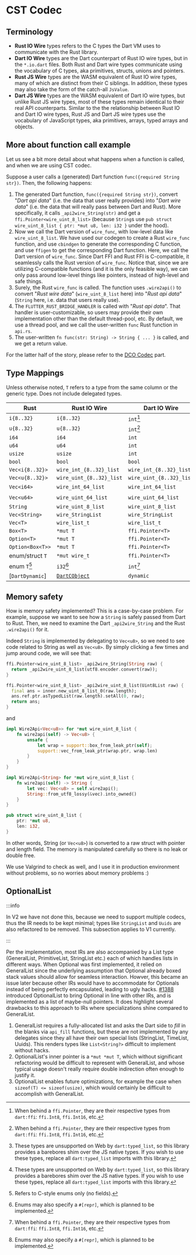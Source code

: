# CST Codec

## Terminology

* **Rust IO Wire** types refers to the C types the Dart VM uses to communicate with the Rust library.
* **Dart IO Wire** types are the Dart counterpart of Rust IO wire types, but in
  the `*.io.dart` files. Both Rust and Dart wire types communicate using the
  vocabulary of C types, aka primitives, structs, unions and pointers.
* **Rust JS Wire** types are the WASM equivalent of Rust IO
  wire types, many of which are distinct from their C siblings.
  In addition, these types may also take the form of the catch-all `JsValue`.
* **Dart JS Wire** types are the WASM equivalent of Dart IO wire types, but
  unlike Rust JS wire types, most of these types remain identical to their real API counterparts.
  Similar to the the relationship between Rust IO and Dart IO wire types, Rust JS and Dart JS wire types
  use the vocabulary of JavaScript types, aka primitives, arrays, typed arrays and objects.

## More about function call example

Let us see a bit more detail about what happens when a function is called, and when we are using CST codec.

Suppose a user calls a (generated) Dart function `func({required String str})`. Then, the following happens:

1. The generated Dart function, `func({required String str})`, convert "_Dart api data_" (i.e. the data that user really provides) into "_Dart wire data_" (i.e. the data that will really pass between Dart and Rust). More specifically, it calls `_api2wire_String(str)` and get a `ffi.Pointer<wire_uint_8_list>` (because `String`s use `pub struct wire_uint_8_list { ptr: *mut u8, len: i32 }` under the hood).
2. Now we call the Dart version of `wire_func`, with low-level data like `wire_uint_8_list`. We have used our codegen to create a Rust `wire_func` function, and use `cbindgen` to generate the corresponding C function, and use `ffigen` to get the corresponding Dart function. Here, we call the Dart version of `wire_func`. Since Dart FFI and Rust FFI is C-compatible, it seamlessly calls the Rust version of `wire_func`. Notice that, since we are utilizing C-compatible functions (and it is the only feasible way), we can only pass around low-level things like pointers, instead of high-level and safe things.
3. Surely, the Rust `wire_func` is called. The function uses `.wire2api()` to convert "_Rust wire data_" (`wire_uint_8_list` here) into "_Rust api data_" (`String` here, i.e. data that users really use).
4. The `FLUTTER_RUST_BRIDGE_HANDLER` is called with "_Rust api data_". That handler is user-customizable, so users may provide their own implementation other than the default thread-pool, etc. By default, we use a thread pool, and we call the user-written `func` Rust function in `api.rs`.
5. The user-written `fn func(str: String) -> String { ... }` is called, and we get a return value.

For the latter half of the story, please refer to the [DCO Codec](dco-codec) part.

## Type Mappings

Unless otherwise noted, `T` refers to a type from the same column or the generic type.
Does not include delegated types.

| Rust             | Rust IO Wire             | Dart IO Wire             | Rust JS Wire      | Dart JS Wire       | Dart              |
|------------------|--------------------------|--------------------------|-------------------|--------------------|-------------------|
| `i{8..32}`       | `i{8..32}`               | `int`[^1]                | `i{8..32}`        | `int`              | `int`             |
| `u{8..32}`       | `u{8..32}`               | `int`[^1]                | `u{8..32}`        | `int`              | `int`             |
| `i64`            | `i64`                    | `int`                    | [`BigInt`]        | [`BigInt`]         | `int`             |
| `u64`            | `u64`                    | `int`                    | [`BigInt`]        | [`BigInt`]         | `int`             |
| `usize`          | `usize`                  | `int`                    | `usize`           | `int`              | `int`             |
| `bool`           | `bool`                   | `bool`                   | `bool`            | `bool`             | `bool`            |
| `Vec<i{8..32}>`  | `wire_int_{8..32}_list`  | `wire_int_{8..32}_list`  | `Box<[i{8..32}]>` | `Int{8..32}Array`  | `Int{8..32}List`  |
| `Vec<u{8..32}>`  | `wire_uint_{8..32}_list` | `wire_uint_{8..32}_list` | `Box<[u{8..32}]>` | `Uint{8..32}Array` | `Uint{8..32}List` |
| `Vec<i64>`       | `wire_int_64_list`       | `wire_int_64_list`       | `Box<[i64]>`      | [`BigInt64Array`]  | `Int64List`[^2]   |
| `Vec<u64>`       | `wire_uint_64_list`      | `wire_uint_64_list`      | `Box<[u64]>`      | [`BigUint64Array`] | `Uint64List`[^2]  |
| `String`         | `wire_uint_8_list`       | `wire_uint_8_list`       | `String`          | `String`           | `String`          |
| `Vec<String>`    | `wire_StringList`        | `wire_StringList`        | `Box<[String]>`   | `List`             | `List<String>`    |
| `Vec<T>`         | `wire_list_t`            | `wire_list_t`            | `Box<[JsValue]>`  | `List`             | `List<T>`         |
| `Box<T>`         | `*mut T`                 | `ffi.Pointer<T>`         | `T`               | `T`                | `T`               |
| `Option<T>`      | `*mut T`                 | `ffi.Pointer<T>`         | `Option<T>`       | `T?`               | `T?`              |
| `Option<Box<T>>` | `*mut T`                 | `ffi.Pointer<T>`         | `Option<T>`       | `T?`               | `T?`              |
| enum/struct `T`  | `*mut wire_t`            | `ffi.Pointer<T>`         | `Array`           | `List`             | class `T`         |
| enum `T`[^3]     | `i32`[^4]                | `int`[^1]                | `i32`[^4]         | `int`              | enum `T`          |
| [`DartDynamic`]  | [`DartCObject`]          | `dynamic`                | [`JsValue`]       | `dynamic`          | `dynamic`         |

## Memory safety

How is memory safety implemented? This is a case-by-case problem. For example, suppose we want to see how a `String` is safely passed from Dart to Rust. Then, we need to examine the Dart `_api2wire_String` and the Rust `.wire2api()` for it.

Indeed `String` is implemented by delegating to `Vec<u8>`, so we need to see code related to String as well as `Vec<u8>`. By simply clicking a few times and jump around code, we will see that:

```dart
ffi.Pointer<wire_uint_8_list> _api2wire_String(String raw) {
  return _api2wire_uint_8_list(utf8.encoder.convert(raw));
}

ffi.Pointer<wire_uint_8_list> _api2wire_uint_8_list(Uint8List raw) {
  final ans = inner.new_uint_8_list_0(raw.length);
  ans.ref.ptr.asTypedList(raw.length).setAll(0, raw);
  return ans;
}
```

and

```rust
impl Wire2Api<Vec<u8>> for *mut wire_uint_8_list {
    fn wire2api(self) -> Vec<u8> {
        unsafe {
            let wrap = support::box_from_leak_ptr(self);
            support::vec_from_leak_ptr(wrap.ptr, wrap.len)
        }
    }
}

impl Wire2Api<String> for *mut wire_uint_8_list {
    fn wire2api(self) -> String {
        let vec: Vec<u8> = self.wire2api();
        String::from_utf8_lossy(&vec).into_owned()
    }
}

pub struct wire_uint_8_list {
    ptr: *mut u8,
    len: i32,
}
```

In other words, String (or `Vec<u8>`) is converted to a raw struct with pointer and length field. The memory is manipulated carefully so there is no leak or double free.

We use Valgrind to check as well, and I use it in production environment without problems, so no worries about memory problems :)

## OptionalList

:::info

In V2 we have not done this,
because we need to support multiple codecs,
thus the IR needs to be kept minimal;
types like `StringList` and `Uuids` are also refactored to be removed.
This subsection applies to V1 currently.

:::

Per the implementation, most IRs are also accompanied by a List type (GeneralList, PrimitiveList, StringList etc.)
each of which handles lists in different ways. When Optional was first implemented, it relied on GeneralList since the
underlying assumption that Optional already boxed stack values should allow for seamless interaction. Howver, this became an issue
later because other IRs would have to accommodate for Optionals instead of being perfectly encapsulated, leading to
ugly hacks. [#1388](https://github.com/fzyzcjy/flutter_rust_bridge/pull/1388) introduced OptionalList to bring
Optional in line with other IRs, and is implemented as a list of maybe-null pointers. It does highlight several drawbacks
to this approach to IRs where specializations shine compared to GeneralList.

1. GeneralList requires a fully-allocated list and asks the Dart side to _fill_ in the blanks via `api_fill` functions, but these
   are not implemented by any delegates since they all have their own special lists (StringList, TimeList, Uuids). This renders
   types like `List<String?>` difficult to implement without hacks.
2. OptionalList's inner pointer is a `*mut *mut T`, which without significant refactoring would be difficult to represent with
   GeneralList, and whose typical usage doesn't really require double indirection often enough to justify it.
3. OptionalList enables future optimizations, for example the case when `sizeof(T) <= sizeof(usize)`, which would certainly be difficult
   to accomplish with GeneralList.


[^1]: When behind a `ffi.Pointer`, they are their respective types from `dart:ffi`: `ffi.Int8`, `ffi.Int16`, etc.
[^2]: These types are unsupported on Web by `dart:typed_list`, so this library provides a barebores shim over the JS native types.
If you wish to use these types, replace all `dart:typed_list` imports with this library.
[^3]: Refers to C-style enums only (no fields).
[^4]: Enums may also specify a `#[repr]`, which is planned to be implemented.

[`bigint`]: https://developer.mozilla.org/en-US/docs/Web/JavaScript/Reference/Global_Objects/BigInt
[`bigint64array`]: https://developer.mozilla.org/en-US/docs/Web/JavaScript/Reference/Global_Objects/BigInt64Array
[`biguint64array`]: https://developer.mozilla.org/en-US/docs/Web/JavaScript/Reference/Global_Objects/BigUint64Array
[`dartcobject`]: https://docs.rs/flutter_rust_bridge/latest/flutter_rust_bridge/ffi/io/ffi/struct.DartCObject.html
[`dartcobject`]: https://docs.rs/flutter_rust_bridge/latest/flutter_rust_bridge/ffi/io/ffi/struct.DartCObject.html
[`jsvalue`]: https://rustwasm.github.io/wasm-bindgen/reference/types/jsvalue.html
